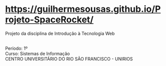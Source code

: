 # https://guilhermesousas.github.io/Projeto-SpaceRocket/

Projeto da disciplina de Introdução à Tecnologia Web <br><br>

Período: 1º<br>
Curso: Sistemas de Informação<br>
CENTRO UNIVERSITÁRIO DO RIO SÃO FRANCISCO - UNIRIOS<br>

